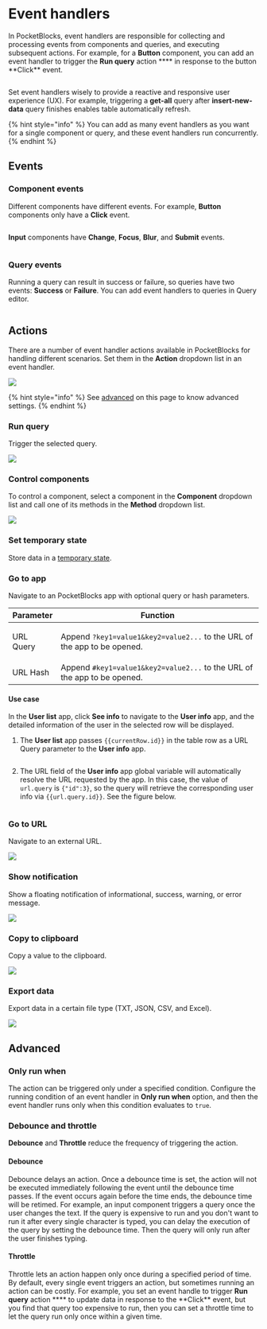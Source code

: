 # Event handlers

In PocketBlocks, event handlers are responsible for collecting and processing events from components and queries, and executing subsequent actions. For example, for a **Button** component, you can add an event handler to trigger the **Run query** action \***\* in response to the button **Click\*\* event.

<figure><img src="../.gitbook/assets/build-apps/event-handlers/01.png" alt=""><figcaption></figcaption></figure>

Set event handlers wisely to provide a reactive and responsive user experience (UX). For example, triggering a **get-all** query after **insert-new-data** query finishes enables table automatically refresh.

{% hint style="info" %}
You can add as many event handlers as you want for a single component or query, and these event handlers run concurrently.
{% endhint %}

## Events

### Component events

Different components have different events. For example, **Button** components only have a **Click** event.

<figure><img src="../.gitbook/assets/build-apps/event-handlers/02.png" alt=""><figcaption></figcaption></figure>

**Input** components have **Change**, **Focus**, **Blur**, and **Submit** events.

<figure><img src="../.gitbook/assets/build-apps/event-handlers/03.png" alt=""><figcaption></figcaption></figure>

### Query events

Running a query can result in success or failure, so queries have two events: **Success** or **Failure**. You can add event handlers to queries in Query editor.

<figure><img src="../.gitbook/assets/build-apps/event-handlers/04.png" alt=""><figcaption></figcaption></figure>

## Actions

There are a number of event handler actions available in PocketBlocks for handling different scenarios. Set them in the **Action** dropdown list in an event handler.

![](../.gitbook/assets/build-apps/event-handlers/05.png)

{% hint style="info" %}
See [advanced](event-handlers.md#advanced) on this page to know advanced settings.
{% endhint %}

### Run query

Trigger the selected query.

![](../.gitbook/assets/build-apps/event-handlers/06.png)

### Control components

To control a component, select a component in the **Component** dropdown list and call one of its methods in the **Method** dropdown list.

![](../.gitbook/assets/build-apps/event-handlers/07.png)

### Set temporary state

Store data in a [temporary state](write-javascript/temporary-state.md).&#x20;

### Go to app

Navigate to an PocketBlocks app with optional query or hash parameters.

| Parameter            | Function                                                                                            |
| -------------------- | --------------------------------------------------------------------------------------------------- |
| <p>URL Query<br></p> | <p>Append <code>?key1=value1&#x26;key2=value2...</code> to the URL of the app to be opened.<br></p> |
| URL Hash             | Append `#key1=value1&key2=value2...` to the URL of the app to be opened.                            |

#### **Use case**

In the **User list** app, click **See info** to navigate to the **User info** app, and the detailed information of the user in the selected row will be displayed.

1.  The **User list** app passes `{{currentRow.id}}` in the table row as a URL Query parameter to the **User info** app.

    <figure><img src="../.gitbook/assets/build-apps/event-handlers/08.png" alt=""><figcaption></figcaption></figure>

2.  The URL field of the **User info** app global variable will automatically resolve the URL requested by the app. In this case, the value of `url.query` is `{"id":3}`, so the query will retrieve the corresponding user info via `{{url.query.id}}`. See the figure below.

    <figure><img src="../.gitbook/assets/build-apps/event-handlers/09.png" alt=""><figcaption></figcaption></figure>

### Go to URL

Navigate to an external URL.

![](../.gitbook/assets/build-apps/event-handlers/10.png)

### Show notification

Show a floating notification of informational, success, warning, or error message.

![](../.gitbook/assets/build-apps/event-handlers/11.png)

### Copy to clipboard

Copy a value to the clipboard.

![](../.gitbook/assets/build-apps/event-handlers/12.png)

### Export data

Export data in a certain file type (TXT, JSON, CSV, and Excel).

![](../.gitbook/assets/build-apps/event-handlers/13.png)

## Advanced

### Only run when

The action can be triggered only under a specified condition. Configure the running condition of an event handler in **Only run when** option, and then the event handler runs only when this condition evaluates to `true`.

### Debounce and throttle

**Debounce** and **Throttle** reduce the frequency of triggering the action.

#### **Debounce**

Debounce delays an action. Once a debounce time is set, the action will not be executed immediately following the event until the debounce time passes. If the event occurs again before the time ends, the debounce time will be retimed. For example, an input component triggers a query once the user changes the text. If the query is expensive to run and you don't want to run it after every single character is typed, you can delay the execution of the query by setting the debounce time. Then the query will only run after the user finishes typing.

#### **Throttle**

Throttle lets an action happen only once during a specified period of time. By default, every single event triggers an action, but sometimes running an action can be costly. For example, you set an event handle to trigger **Run query** action \***\* to update data in response to the **Click\*\* event, but you find that query too expensive to run, then you can set a throttle time to let the query run only once within a given time.
